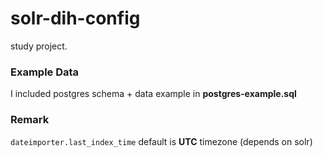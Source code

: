 # solr-dih-config
study project.

### Example Data
I included postgres schema + data example in **postgres-example.sql**

### Remark
`dateimporter.last_index_time`  default is **UTC** timezone (depends on solr)